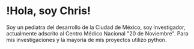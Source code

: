 # !Hola, soy Chris!

Soy un pediatra del desarrollo de la Ciudad de México, soy investigador, actualmente adscrito al Centro Médico Nacional "20 de Noviembre".
Para mis investigaciones y la mayoría de mis proyectos utilizo python.
